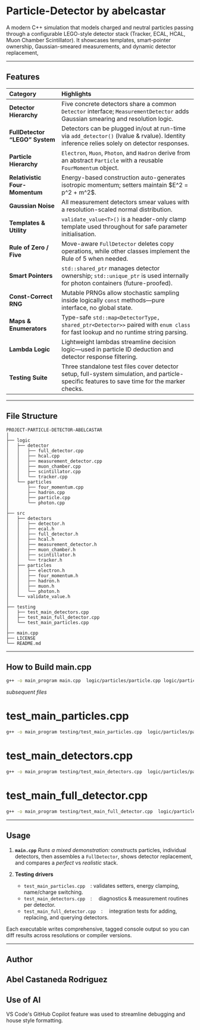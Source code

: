 # Particle-Detector by abelcastar

A modern C++ simulation that models charged and neutral particles passing through a configurable LEGO-style detector stack (Tracker, ECAL, HCAL, Muon Chamber Scintillator).
It showcases templates, smart-pointer ownership, Gaussian-smeared measurements, and dynamic detector replacement, 

---

## Features

| Category                       | Highlights                                                                                                                                                  |
| :----------------------------- | :---------------------------------------------------------------------------------------------------------------------------------------------------------- |
| **Detector Hierarchy**         | Five concrete detectors share a common `Detector` interface; `MeasurementDetector` adds Gaussian smearing and resolution logic.                             |
| **FullDetector “LEGO” System** | Detectors can be plugged in/out at run-time via `add_detector()` (lvalue & rvalue). Identity inference relies solely on detector responses.                 |
| **Particle Hierarchy**         | `Electron`, `Muon`, `Photon`, and `Hadron` derive from an abstract `Particle` with a reusable `FourMomentum` object.                                        |
| **Relativistic Four-Momentum** | Energy-based construction auto-generates isotropic momentum; setters maintain \$E^2 = p^2 + m^2\$.                                                          |
| **Gaussian Noise**             | All measurement detectors smear values with a resolution-scaled normal distribution.                                                                        |
| **Templates & Utility**        | `validate_value<T>()` is a header-only clamp template used throughout for safe parameter initialisation.                                                    |
| **Rule of Zero / Five**        | Move-aware `FullDetector` deletes copy operations, while other classes implement the Rule of 5 when needed.                                                 |
| **Smart Pointers**             | `std::shared_ptr` manages detector ownership; `std::unique_ptr` is used internally for photon containers (future-proofed).                                  |
| **Const-Correct RNG**          | Mutable PRNGs allow stochastic sampling inside logically `const` methods—pure interface, no global state.                                                   |
| **Maps & Enumerators**         | Type-safe `std::map<DetectorType, shared_ptr<Detector>>` paired with `enum class` for fast lookup and no runtime string parsing.                            |
| **Lambda Logic**               | Lightweight lambdas streamline decision logic—used in particle ID deduction and detector response filtering.                                                |
| **Testing Suite**              | Three standalone test files cover detector setup, full-system simulation, and particle-specific features to save time for the  marker checks. |

---


## File Structure

```
PROJECT-PARTICLE-DETECTOR-ABELCASTAR
│
├── logic
│   ├── detector
│   │   ├── full_detector.cpp
│   │   ├── hcal.cpp
│   │   ├── measurement_detector.cpp
│   │   ├── muon_chamber.cpp
│   │   ├── scintillator.cpp
│   │   └── tracker.cpp
│   └── particles
│       ├── four_momentum.cpp
│       ├── hadron.cpp
│       ├── particle.cpp
│       └── photon.cpp
│
├── src
│   ├── detectors
│   │   ├── detector.h
│   │   ├── ecal.h
│   │   ├── full_detector.h
│   │   ├── hcal.h
│   │   ├── measurement_detector.h
│   │   ├── muon_chamber.h
│   │   ├── scintillator.h
│   │   └── tracker.h
│   ├── particles
│   │   ├── electron.h
│   │   ├── four_momentum.h
│   │   ├── hadron.h
│   │   ├── muon.h
│   │   └── photon.h
│   └── validate_value.h
│
├── testing
│   ├── test_main_detectors.cpp
│   ├── test_main_full_detector.cpp
│   └── test_main_particles.cpp
│
├── main.cpp
├── LICENSE
└── README.md
```

---

## How to Build main.cpp

```bash
g++ -o main_program main.cpp  logic/particles/particle.cpp logic/particles/photon.cpp logic/particles/hadron.cpp logic/particles/four_momentum.cpp logic/detector/detector.cpp logic/detector/muon_chamber.cpp logic/detector/scintillator.cpp logic/detector/measurement_detector.cpp logic/detector/tracker.cpp logic/detector/hcal.cpp logic/detector/ecal.cpp logic/detector/full_detector.cpp
```

*subsequent files*

# test_main_particles.cpp
```bash
g++ -o main_program testing/test_main_particles.cpp  logic/particles/particle.cpp logic/particles/photon.cpp logic/particles/hadron.cpp logic/particles/four_momentum.cpp logic/detector/detector.cpp logic/detector/muon_chamber.cpp logic/detector/scintillator.cpp logic/detector/measurement_detector.cpp logic/detector/tracker.cpp logic/detector/hcal.cpp logic/detector/ecal.cpp logic/detector/full_detector.cpp
```

# test_main_detectors.cpp
```bash
g++ -o main_program testing/test_main_detectors.cpp  logic/particles/particle.cpp logic/particles/photon.cpp logic/particles/hadron.cpp logic/particles/four_momentum.cpp logic/detector/detector.cpp logic/detector/muon_chamber.cpp logic/detector/scintillator.cpp logic/detector/measurement_detector.cpp logic/detector/tracker.cpp logic/detector/hcal.cpp logic/detector/ecal.cpp logic/detector/full_detector.cpp
```

# test_main_full_detector.cpp
```bash
g++ -o main_program testing/test_main_full_detector.cpp  logic/particles/particle.cpp logic/particles/photon.cpp logic/particles/hadron.cpp logic/particles/four_momentum.cpp logic/detector/detector.cpp logic/detector/muon_chamber.cpp logic/detector/scintillator.cpp logic/detector/measurement_detector.cpp logic/detector/tracker.cpp logic/detector/hcal.cpp logic/detector/ecal.cpp logic/detector/full_detector.cpp
```

---

## Usage

1. **`main.cpp`**
   *Runs a mixed demonstration:* constructs particles, individual detectors, then assembles a `FullDetector`, shows detector replacement, and compares a *perfect* vs *realistic* stack.

2. **Testing drivers**

   * `test_main_particles.cpp` : validates setters, energy clamping, name/charge switching.
   * `test_main_detectors.cpp` :  diagnostics & measurement routines per detector.
   * `test_main_full_detector.cpp` :  integration tests for adding, replacing, and querying detectors.

Each executable writes comprehensive, tagged console output so you can diff results across resolutions or compiler versions.

---

## Author

Abel Castaneda Rodriguez
---

## Use of AI

VS Code's GitHub Copilot feature was used to streamline debugging and house style formatting.

